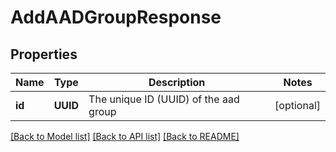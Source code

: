# AddAADGroupResponse

## Properties
Name | Type | Description | Notes
------------ | ------------- | ------------- | -------------
**id** | **UUID** | The unique ID (UUID) of the aad group | [optional] 

[[Back to Model list]](../README.md#documentation-for-models) [[Back to API list]](../README.md#documentation-for-api-endpoints) [[Back to README]](../README.md)


